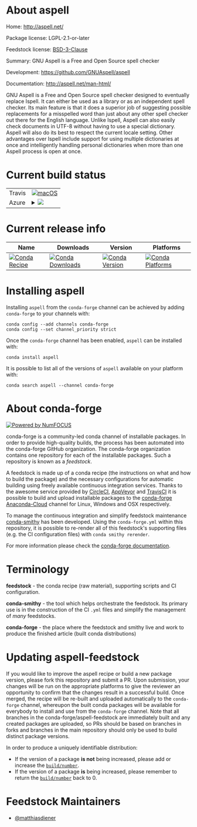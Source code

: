 About aspell
============

Home: http://aspell.net/

Package license: LGPL-2.1-or-later

Feedstock license: [BSD-3-Clause](https://github.com/conda-forge/aspell-feedstock/blob/master/LICENSE.txt)

Summary: GNU Aspell is a Free and Open Source spell checker

Development: https://github.com/GNUAspell/aspell

Documentation: http://aspell.net/man-html/

GNU Aspell is a Free and Open Source spell checker designed to eventually
replace Ispell. It can either be used as a library or as an independent
spell checker. Its main feature is that it does a superior job of
suggesting possible replacements for a misspelled word than just about any
other spell checker out there for the English language. Unlike Ispell,
Aspell can also easily check documents in UTF-8 without having to use a
special dictionary. Aspell will also do its best to respect the current
locale setting. Other advantages over Ispell include support for using
multiple dictionaries at once and intelligently handling personal
dictionaries when more than one Aspell process is open at once.


Current build status
====================


<table><tr>
    <td>Travis</td>
    <td>
      <a href="https://travis-ci.com/conda-forge/aspell-feedstock">
        <img alt="macOS" src="https://img.shields.io/travis/com/conda-forge/aspell-feedstock/master.svg?label=macOS">
      </a>
    </td>
  </tr>
    
  <tr>
    <td>Azure</td>
    <td>
      <details>
        <summary>
          <a href="https://dev.azure.com/conda-forge/feedstock-builds/_build/latest?definitionId=14866&branchName=master">
            <img src="https://dev.azure.com/conda-forge/feedstock-builds/_apis/build/status/aspell-feedstock?branchName=master">
          </a>
        </summary>
        <table>
          <thead><tr><th>Variant</th><th>Status</th></tr></thead>
          <tbody><tr>
              <td>linux_64</td>
              <td>
                <a href="https://dev.azure.com/conda-forge/feedstock-builds/_build/latest?definitionId=14866&branchName=master">
                  <img src="https://dev.azure.com/conda-forge/feedstock-builds/_apis/build/status/aspell-feedstock?branchName=master&jobName=linux&configuration=linux_64_" alt="variant">
                </a>
              </td>
            </tr><tr>
              <td>linux_aarch64</td>
              <td>
                <a href="https://dev.azure.com/conda-forge/feedstock-builds/_build/latest?definitionId=14866&branchName=master">
                  <img src="https://dev.azure.com/conda-forge/feedstock-builds/_apis/build/status/aspell-feedstock?branchName=master&jobName=linux&configuration=linux_aarch64_" alt="variant">
                </a>
              </td>
            </tr><tr>
              <td>linux_ppc64le</td>
              <td>
                <a href="https://dev.azure.com/conda-forge/feedstock-builds/_build/latest?definitionId=14866&branchName=master">
                  <img src="https://dev.azure.com/conda-forge/feedstock-builds/_apis/build/status/aspell-feedstock?branchName=master&jobName=linux&configuration=linux_ppc64le_" alt="variant">
                </a>
              </td>
            </tr><tr>
              <td>osx_64</td>
              <td>
                <a href="https://dev.azure.com/conda-forge/feedstock-builds/_build/latest?definitionId=14866&branchName=master">
                  <img src="https://dev.azure.com/conda-forge/feedstock-builds/_apis/build/status/aspell-feedstock?branchName=master&jobName=osx&configuration=osx_64_" alt="variant">
                </a>
              </td>
            </tr><tr>
              <td>osx_arm64</td>
              <td>
                <a href="https://dev.azure.com/conda-forge/feedstock-builds/_build/latest?definitionId=14866&branchName=master">
                  <img src="https://dev.azure.com/conda-forge/feedstock-builds/_apis/build/status/aspell-feedstock?branchName=master&jobName=osx&configuration=osx_arm64_" alt="variant">
                </a>
              </td>
            </tr>
          </tbody>
        </table>
      </details>
    </td>
  </tr>
</table>

Current release info
====================

| Name | Downloads | Version | Platforms |
| --- | --- | --- | --- |
| [![Conda Recipe](https://img.shields.io/badge/recipe-aspell-green.svg)](https://anaconda.org/conda-forge/aspell) | [![Conda Downloads](https://img.shields.io/conda/dn/conda-forge/aspell.svg)](https://anaconda.org/conda-forge/aspell) | [![Conda Version](https://img.shields.io/conda/vn/conda-forge/aspell.svg)](https://anaconda.org/conda-forge/aspell) | [![Conda Platforms](https://img.shields.io/conda/pn/conda-forge/aspell.svg)](https://anaconda.org/conda-forge/aspell) |

Installing aspell
=================

Installing `aspell` from the `conda-forge` channel can be achieved by adding `conda-forge` to your channels with:

```
conda config --add channels conda-forge
conda config --set channel_priority strict
```

Once the `conda-forge` channel has been enabled, `aspell` can be installed with:

```
conda install aspell
```

It is possible to list all of the versions of `aspell` available on your platform with:

```
conda search aspell --channel conda-forge
```


About conda-forge
=================

[![Powered by
NumFOCUS](https://img.shields.io/badge/powered%20by-NumFOCUS-orange.svg?style=flat&colorA=E1523D&colorB=007D8A)](https://numfocus.org)

conda-forge is a community-led conda channel of installable packages.
In order to provide high-quality builds, the process has been automated into the
conda-forge GitHub organization. The conda-forge organization contains one repository
for each of the installable packages. Such a repository is known as a *feedstock*.

A feedstock is made up of a conda recipe (the instructions on what and how to build
the package) and the necessary configurations for automatic building using freely
available continuous integration services. Thanks to the awesome service provided by
[CircleCI](https://circleci.com/), [AppVeyor](https://www.appveyor.com/)
and [TravisCI](https://travis-ci.com/) it is possible to build and upload installable
packages to the [conda-forge](https://anaconda.org/conda-forge)
[Anaconda-Cloud](https://anaconda.org/) channel for Linux, Windows and OSX respectively.

To manage the continuous integration and simplify feedstock maintenance
[conda-smithy](https://github.com/conda-forge/conda-smithy) has been developed.
Using the ``conda-forge.yml`` within this repository, it is possible to re-render all of
this feedstock's supporting files (e.g. the CI configuration files) with ``conda smithy rerender``.

For more information please check the [conda-forge documentation](https://conda-forge.org/docs/).

Terminology
===========

**feedstock** - the conda recipe (raw material), supporting scripts and CI configuration.

**conda-smithy** - the tool which helps orchestrate the feedstock.
                   Its primary use is in the construction of the CI ``.yml`` files
                   and simplify the management of *many* feedstocks.

**conda-forge** - the place where the feedstock and smithy live and work to
                  produce the finished article (built conda distributions)


Updating aspell-feedstock
=========================

If you would like to improve the aspell recipe or build a new
package version, please fork this repository and submit a PR. Upon submission,
your changes will be run on the appropriate platforms to give the reviewer an
opportunity to confirm that the changes result in a successful build. Once
merged, the recipe will be re-built and uploaded automatically to the
`conda-forge` channel, whereupon the built conda packages will be available for
everybody to install and use from the `conda-forge` channel.
Note that all branches in the conda-forge/aspell-feedstock are
immediately built and any created packages are uploaded, so PRs should be based
on branches in forks and branches in the main repository should only be used to
build distinct package versions.

In order to produce a uniquely identifiable distribution:
 * If the version of a package **is not** being increased, please add or increase
   the [``build/number``](https://docs.conda.io/projects/conda-build/en/latest/resources/define-metadata.html#build-number-and-string).
 * If the version of a package **is** being increased, please remember to return
   the [``build/number``](https://docs.conda.io/projects/conda-build/en/latest/resources/define-metadata.html#build-number-and-string)
   back to 0.

Feedstock Maintainers
=====================

* [@matthiasdiener](https://github.com/matthiasdiener/)

